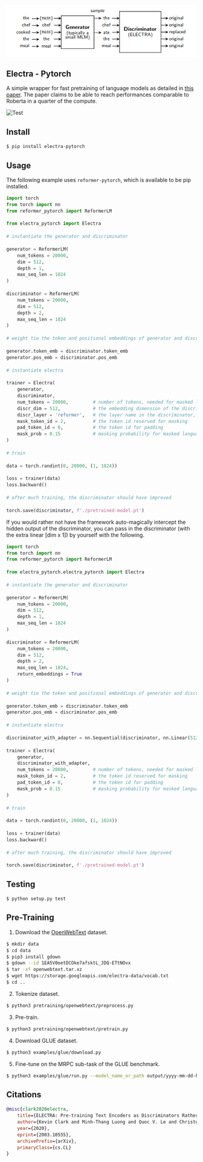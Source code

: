 <img src="./electra.png"></img>

## Electra - Pytorch

A simple wrapper for fast pretraining of language models as detailed in <a href="https://arxiv.org/abs/2003.10555">this paper</a>. The paper claims to be able to reach performances comparable to Roberta in a quarter of the compute.

![Test](https://github.com/lucidrains/electra-pytorch/workflows/test/badge.svg)

## Install

```bash
$ pip install electra-pytorch
```

## Usage

The following example uses `reformer-pytorch`, which is available to be pip installed.

```python
import torch
from torch import nn
from reformer_pytorch import ReformerLM

from electra_pytorch import Electra

# instantiate the generator and discriminator

generator = ReformerLM(
    num_tokens = 20000,
    dim = 512,
    depth = 1,
    max_seq_len = 1024
)

discriminator = ReformerLM(
    num_tokens = 20000,
    dim = 512,
    depth = 2,
    max_seq_len = 1024
)

# weight tie the token and positional embeddings of generator and discriminator

generator.token_emb = discriminator.token_emb
generator.pos_emb = discriminator.pos_emb

# instantiate electra

trainer = Electra(
    generator,
    discriminator,
    num_tokens = 20000,         # number of tokens, needed for masked language pretraining
    discr_dim = 512,            # the embedding dimension of the discriminator
    discr_layer = 'reformer',   # the layer name in the discriminator, whose output would be used for predicting token is still the same or replaced
    mask_token_id = 2,          # the token id reserved for masking
    pad_token_id = 0,           # the token id for padding
    mask_prob = 0.15            # masking probability for masked language modeling
)

# train

data = torch.randint(0, 20000, (1, 1024))

loss = trainer(data)
loss.backward()

# after much training, the discriminator should have improved

torch.save(discriminator, f'./pretrained-model.pt')
```

If you would rather not have the framework auto-magically intercept the hidden output of the discriminator, you can pass in the discriminator (with the extra linear [dim x 1]) by yourself with the following.

```python
import torch
from torch import nn
from reformer_pytorch import ReformerLM

from electra_pytorch.electra_pytorch import Electra

# instantiate the generator and discriminator

generator = ReformerLM(
    num_tokens = 20000,
    dim = 512,
    depth = 1,
    max_seq_len = 1024
)

discriminator = ReformerLM(
    num_tokens = 20000,
    dim = 512,
    depth = 2,
    max_seq_len = 1024,
    return_embeddings = True
)

# weight tie the token and positional embeddings of generator and discriminator

generator.token_emb = discriminator.token_emb
generator.pos_emb = discriminator.pos_emb

# instantiate electra

discriminator_with_adapter = nn.Sequential(discriminator, nn.Linear(512, 1))

trainer = Electra(
    generator,
    discriminator_with_adapter,
    num_tokens = 20000,         # number of tokens, needed for masked language pretraining
    mask_token_id = 2,          # the token id reserved for masking
    pad_token_id = 0,           # the token id for padding
    mask_prob = 0.15            # masking probability for masked language modeling
)

# train

data = torch.randint(0, 20000, (1, 1024))

loss = trainer(data)
loss.backward()

# after much training, the discriminator should have improved

torch.save(discriminator, f'./pretrained-model.pt')
```

## Testing

```bash
$ python setup.py test
```

## Pre-Training

1. Download the [OpenWebText](https://github.com/jcpeterson/openwebtext) dataset.

```bash
$ mkdir data
$ cd data
$ pip3 install gdown
$ gdown --id 1EA5V0oetDCOke7afsktL_JDQ-ETtNOvx
$ tar -xf openwebtext.tar.xz
$ wget https://storage.googleapis.com/electra-data/vocab.txt
$ cd ..
```

2. Tokenize dataset.

```bash
$ python3 pretraining/openwebtext/preprocess.py
```

3. Pre-train.

```bash
$ python3 pretraining/openwebtext/pretrain.py
```

4. Download GLUE dataset.

```bash
$ python3 examples/glue/download.py 
```

5. Fine-tune on the MRPC sub-task of the GLUE benchmark.

```bash
$ python3 examples/glue/run.py --model_name_or_path output/yyyy-mm-dd-hh-mm-ss/ckpt/200000
```

## Citations

```bibtex
@misc{clark2020electra,
    title={ELECTRA: Pre-training Text Encoders as Discriminators Rather Than Generators},
    author={Kevin Clark and Minh-Thang Luong and Quoc V. Le and Christopher D. Manning},
    year={2020},
    eprint={2003.10555},
    archivePrefix={arXiv},
    primaryClass={cs.CL}
}
```
